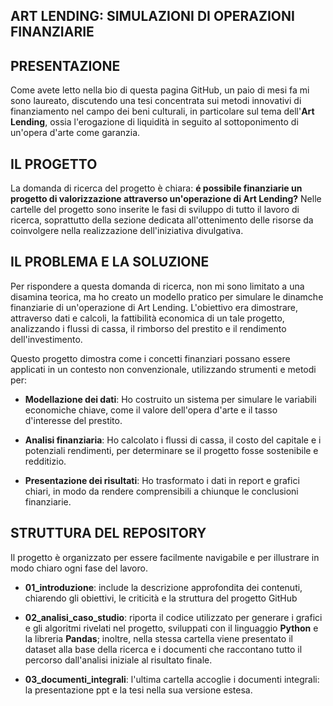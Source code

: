 ## ART LENDING: SIMULAZIONI DI OPERAZIONI FINANZIARIE ##

## PRESENTAZIONE ##

Come avete letto nella bio di questa pagina GitHub, un paio di mesi fa mi sono laureato, discutendo una tesi concentrata sui metodi innovativi di 
finanziamento nel campo dei beni culturali, in particolare sul tema dell'**Art Lending**, ossia l'erogazione di liquidità in seguito al 
sottoponimento di un'opera d'arte come garanzia.

## IL PROGETTO ##

La domanda di ricerca del progetto è chiara: 
**é possibile finanziarie un progetto di valorizzazione attraverso un'operazione di Art Lending?**
Nelle cartelle del progetto sono inserite le fasi di sviluppo di tutto il lavoro di ricerca, soprattutto della sezione dedicata all'ottenimento 
delle risorse da coinvolgere nella realizzazione dell'iniziativa divulgativa.

## IL PROBLEMA E LA SOLUZIONE ##

Per rispondere a questa domanda di ricerca, non mi sono limitato a una disamina teorica, ma ho creato un modello pratico per simulare le dinamche 
finanziarie di un'operazione di Art Lending. 
L'obiettivo era dimostrare, attraverso dati e calcoli, la fattibilità economica di un tale progetto, analizzando i flussi di cassa, il rimborso 
del prestito e il rendimento dell'investimento.

Questo progetto dimostra come i concetti finanziari possano essere applicati in un contesto non convenzionale, utilizzando strumenti e metodi per:

- **Modellazione dei dati**: Ho costruito un sistema per simulare le variabili economiche chiave, come il valore dell'opera d'arte e il tasso
d'interesse del prestito.

- **Analisi finanziaria**: Ho calcolato i flussi di cassa, il costo del capitale e i potenziali rendimenti, per determinare se il progetto fosse
sostenibile e redditizio.

- **Presentazione dei risultati**: Ho trasformato i dati in report e grafici chiari, in modo da rendere comprensibili a chiunque le conclusioni
finanziarie.

## STRUTTURA DEL REPOSITORY ##

Il progetto è organizzato per essere facilmente navigabile e per illustrare in modo chiaro ogni fase del lavoro.

- **01_introduzione**: include la descrizione approfondita dei contenuti, chiarendo gli obiettivi, le criticità e la struttura del progetto GitHub

- **02_analisi_caso_studio**: riporta il codice utilizzato per generare i grafici e gli algoritmi rivelati nel progetto, sviluppati con il
linguaggio **Python** e la libreria **Pandas**; inoltre, nella stessa cartella viene presentato il dataset alla base della ricerca e i documenti
che raccontano tutto il percorso dall'analisi iniziale al risultato finale.

- **03_documenti_integrali**: l'ultima cartella accoglie i documenti integrali: la presentazione ppt e la tesi nella sua versione estesa.
